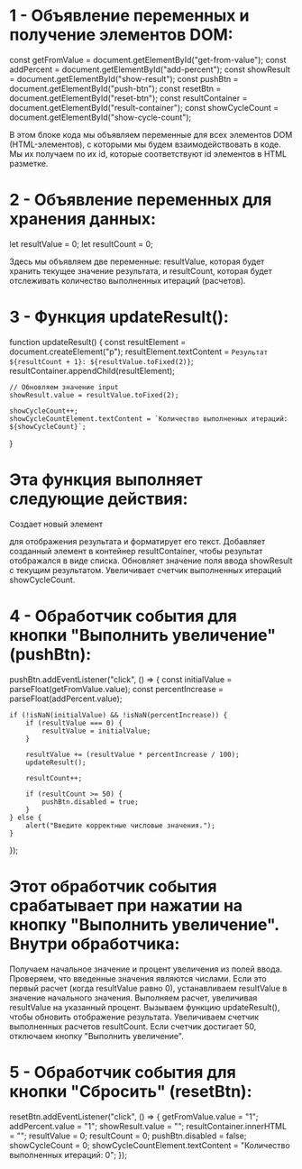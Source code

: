 # 1 - Объявление переменных и получение элементов DOM:

const getFromValue = document.getElementById("get-from-value");
const addPercent = document.getElementById("add-percent");
const showResult = document.getElementById("show-result"); 
const pushBtn = document.getElementById("push-btn");
const resetBtn = document.getElementById("reset-btn");
const resultContainer = document.getElementById("result-container");
const showCycleCount = document.getElementById("show-cycle-count");


В этом блоке кода мы объявляем переменные для всех элементов DOM (HTML-элементов), с которыми мы будем взаимодействовать в коде. Мы их получаем по их id, которые соответствуют id элементов в HTML разметке.

# 2 - Объявление переменных для хранения данных:

let resultValue = 0;
let resultCount = 0;

Здесь мы объявляем две переменные: resultValue, которая будет хранить текущее значение результата, и resultCount, которая будет отслеживать количество выполненных итераций (расчетов).

# 3 - Функция updateResult():

function updateResult() {
    const resultElement = document.createElement("p");
    resultElement.textContent = `Результат ${resultCount + 1}: ${resultValue.toFixed(2)}`;
    resultContainer.appendChild(resultElement);
    
    // Обновляем значение input
    showResult.value = resultValue.toFixed(2);

    showCycleCount++;
    showCycleCountElement.textContent = `Количество выполненных итераций: ${showCycleCount}`;
}
# Эта функция выполняет следующие действия:

Создает новый элемент <p> для отображения результата и форматирует его текст.
Добавляет созданный элемент в контейнер resultContainer, чтобы результат отображался в виде списка.
Обновляет значение поля ввода showResult с текущим результатом.
Увеличивает счетчик выполненных итераций showCycleCount.
# 4 - Обработчик события для кнопки "Выполнить увеличение" (pushBtn):

pushBtn.addEventListener("click", () => {
    const initialValue = parseFloat(getFromValue.value);
    const percentIncrease = parseFloat(addPercent.value);

    if (!isNaN(initialValue) && !isNaN(percentIncrease)) {
        if (resultValue === 0) {
            resultValue = initialValue;
        }

        resultValue += (resultValue * percentIncrease / 100);
        updateResult();

        resultCount++;

        if (resultCount >= 50) {
            pushBtn.disabled = true;
        }
    } else {
        alert("Введите корректные числовые значения.");
    }
});

# Этот обработчик события срабатывает при нажатии на кнопку "Выполнить увеличение". Внутри обработчика:

Получаем начальное значение и процент увеличения из полей ввода.
Проверяем, что введенные значения являются числами.
Если это первый расчет (когда resultValue равно 0), устанавливаем resultValue в значение начального значения.
Выполняем расчет, увеличивая resultValue на указанный процент.
Вызываем функцию updateResult(), чтобы обновить отображение результата.
Увеличиваем счетчик выполненных расчетов resultCount.
Если счетчик достигает 50, отключаем кнопку "Выполнить увеличение".

# 5 - Обработчик события для кнопки "Сбросить" (resetBtn):

resetBtn.addEventListener("click", () => {
    getFromValue.value = "1";
    addPercent.value = "1";
    showResult.value = "";
    resultContainer.innerHTML = "";
    resultValue = 0;
    resultCount = 0;
    pushBtn.disabled = false;
    showCycleCount = 0;
    showCycleCountElement.textContent = "Количество выполненных итераций: 0";
});

